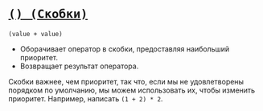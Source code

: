 # [`() (Скобки)`](../index.md)

`(value + value)`

- Оборачивает оператор в скобки, предоставляя наибольший приоритет.
- Возвращает результат оператора.

Скобки важнее, чем приоритет, так что, если мы не удовлетворены порядком по умолчанию, мы можем использовать их, чтобы изменить приоритет. Например, написать `(1 + 2) * 2`.
